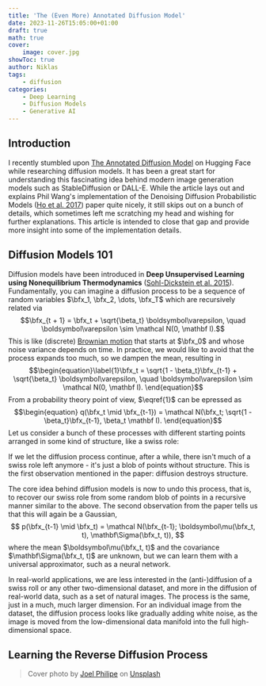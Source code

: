 ```yaml
---
title: 'The (Even More) Annotated Diffusion Model'
date: 2023-11-26T15:05:00+01:00
draft: true
math: true
cover:
    image: cover.jpg
showToc: true
author: Niklas
tags:
    - diffusion
categories:
    - Deep Learning
    - Diffusion Models
    - Generative AI
---
```


## Introduction

I recently stumbled upon [The Annotated Diffusion Model](https://huggingface.co/blog/annotated-diffusion) on Hugging Face while researching diffusion models. It has been a great start for understanding this fascinating idea behind modern image generation models such as StableDiffusion or DALL-E. While the article lays out and explains Phil Wang's implementation of the Denoising Diffusion Probabilistic Models ([Ho et al. 2017](https://arxiv.org/pdf/2006.11239.pdf)) paper quite nicely, it still skips out on a bunch of details, which sometimes left me scratching my head and wishing for further explanations. This article is intended to close that gap and provide more insight into some of the implementation details.

## Diffusion Models 101

Diffusion models have been introduced in **Deep Unsupervised Learning using Nonequilibrium Thermodynamics** ([Sohl-Dickstein et al. 2015]((https://arxiv.org/pdf/1503.03585.pdf))). Fundamentally, you can imagine a diffusion process to be a sequence of random variables $\bfx_1, \bfx_2, \dots, \bfx_T$ which are recursively related via $$\bfx_{t + 1} = \bfx_t + \sqrt{\beta_t} \boldsymbol\varepsilon, \quad \boldsymbol\varepsilon \sim \mathcal N(0, \mathbf I).$$ This is like (discrete) [Brownian motion](https://en.wikipedia.org/wiki/Brownian_motion) that starts at $\bfx_0$ and whose noise variance depends on time. In practice, we would like to avoid that the process expands too much, so we dampen the mean, resulting in
$$\begin{equation}\label{1}\bfx_t = \sqrt{1 - \beta_t}\bfx_{t-1} + \sqrt{\beta_t} \boldsymbol\varepsilon, \quad \boldsymbol\varepsilon \sim \mathcal N(0, \mathbf I).
\end{equation}$$ From a probability theory point of view, $\eqref{1}$ can be epressed as
$$\begin{equation}
    q(\bfx_t \mid \bfx_{t-1}) = \mathcal N(\bfx_t; \sqrt{1 - \beta_t}\bfx_{t-1}, \beta_t \mathbf I).
\end{equation}$$
Let us consider a bunch of these processes with different starting points arranged in some kind of structure, like a swiss role:

If we let the diffusion process continue, after a while, there isn't much of a swiss role left anymore - it's just a blob of points without structure. This is the first observation mentioned in the paper: diffusion destroys structure.

The core idea behind diffusion models is now to undo this process, that is, to recover our swiss role from some random blob of points in a recursive manner similar to the above. The second observation from the paper tells us that this will again be a Gaussian,
$$
    p(\bfx_{t-1} \mid \bfx_t) = \mathcal N(\bfx_{t-1}; \boldsymbol\mu(\bfx_t, t), \mathbf\Sigma(\bfx_t, t)),
$$
where the mean $\boldsymbol\mu(\bfx_t, t)$ and the covariance $\mathbf\Sigma(\bfx_t, t)$ are unknown, but we can learn them with a universal approximator, such as a neural network.

In real-world applications, we are less interested in the (anti-)diffusion of a swiss roll or any other two-dimensional dataset, and more in the diffusion of real-world data, such as a set of natural images. The process is the same, just in a much, much larger dimension. For an individual image from the dataset, the diffusion process looks like gradually adding white noise, as the image is moved from the low-dimensional data manifold into the full high-dimensional space.

## Learning the Reverse Diffusion Process

> Cover photo by [Joel Philipe](https://unsplash.com/@joelfilip) on [Unsplash](https://unsplash.com)